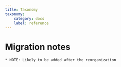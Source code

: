 ```yaml
---
title: Taxonomy
taxonomy:
    category: docs
    label: reference
---
```


# Migration notes
~~~~~~~~~~~~~~~~~~~~
* NOTE: Likely to be added after the reorganization
~~~~~~~~~~~~~~~~~~~~
